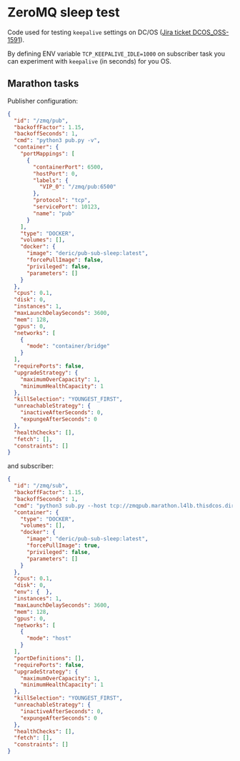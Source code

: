 # ZeroMQ sleep test

Code used for testing `keepalive` settings on DC/OS ([Jira ticket DCOS_OSS-1591](https://jira.mesosphere.com/browse/DCOS_OSS-1591)).

By defining ENV variable `TCP_KEEPALIVE_IDLE=1000` on subscriber task you can experiment with `keepalive` (in seconds) for you OS.

## Marathon tasks

Publisher configuration:
```json
{
  "id": "/zmq/pub",
  "backoffFactor": 1.15,
  "backoffSeconds": 1,
  "cmd": "python3 pub.py -v",
  "container": {
    "portMappings": [
      {
        "containerPort": 6500,
        "hostPort": 0,
        "labels": {
          "VIP_0": "/zmq/pub:6500"
        },
        "protocol": "tcp",
        "servicePort": 10123,
        "name": "pub"
      }
    ],
    "type": "DOCKER",
    "volumes": [],
    "docker": {
      "image": "deric/pub-sub-sleep:latest",
      "forcePullImage": false,
      "privileged": false,
      "parameters": []
    }
  },
  "cpus": 0.1,
  "disk": 0,
  "instances": 1,
  "maxLaunchDelaySeconds": 3600,
  "mem": 128,
  "gpus": 0,
  "networks": [
    {
      "mode": "container/bridge"
    }
  ],
  "requirePorts": false,
  "upgradeStrategy": {
    "maximumOverCapacity": 1,
    "minimumHealthCapacity": 1
  },
  "killSelection": "YOUNGEST_FIRST",
  "unreachableStrategy": {
    "inactiveAfterSeconds": 0,
    "expungeAfterSeconds": 0
  },
  "healthChecks": [],
  "fetch": [],
  "constraints": []
}
```

and subscriber:
```json
{
  "id": "/zmq/sub",
  "backoffFactor": 1.15,
  "backoffSeconds": 1,
  "cmd": "python3 sub.py --host tcp://zmqpub.marathon.l4lb.thisdcos.directory:6500",
  "container": {
    "type": "DOCKER",
    "volumes": [],
    "docker": {
      "image": "deric/pub-sub-sleep:latest",
      "forcePullImage": true,
      "privileged": false,
      "parameters": []
    }
  },
  "cpus": 0.1,
  "disk": 0,
  "env": {  },
  "instances": 1,
  "maxLaunchDelaySeconds": 3600,
  "mem": 128,
  "gpus": 0,
  "networks": [
    {
      "mode": "host"
    }
  ],
  "portDefinitions": [],
  "requirePorts": false,
  "upgradeStrategy": {
    "maximumOverCapacity": 1,
    "minimumHealthCapacity": 1
  },
  "killSelection": "YOUNGEST_FIRST",
  "unreachableStrategy": {
    "inactiveAfterSeconds": 0,
    "expungeAfterSeconds": 0
  },
  "healthChecks": [],
  "fetch": [],
  "constraints": []
}
```
